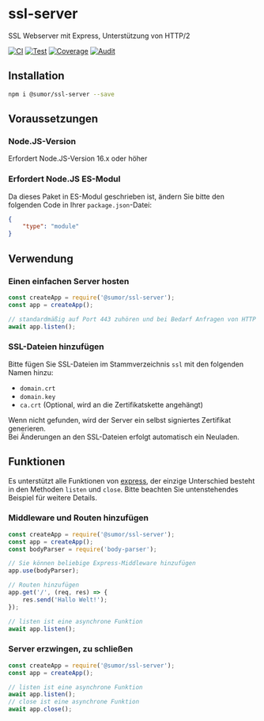 # ssl-server
SSL Webserver mit Express, Unterstützung von HTTP/2

[![CI](https://github.com/sumor-cloud/ssl-server/actions/workflows/ci.yml/badge.svg)](https://github.com/sumor-cloud/ssl-server/actions/workflows/ci.yml)
[![Test](https://github.com/sumor-cloud/ssl-server/actions/workflows/ut.yml/badge.svg)](https://github.com/sumor-cloud/ssl-server/actions/workflows/ut.yml)
[![Coverage](https://github.com/sumor-cloud/ssl-server/actions/workflows/coverage.yml/badge.svg)](https://github.com/sumor-cloud/ssl-server/actions/workflows/coverage.yml)
[![Audit](https://github.com/sumor-cloud/ssl-server/actions/workflows/audit.yml/badge.svg)](https://github.com/sumor-cloud/ssl-server/actions/workflows/audit.yml)

## Installation
```bash
npm i @sumor/ssl-server --save
```

## Voraussetzungen

### Node.JS-Version
Erfordert Node.JS-Version 16.x oder höher

### Erfordert Node.JS ES-Modul
Da dieses Paket in ES-Modul geschrieben ist,
ändern Sie bitte den folgenden Code in Ihrer ```package.json```-Datei:
```json
{
    "type": "module"
}
```

## Verwendung

### Einen einfachen Server hosten

```javascript
const createApp = require('@sumor/ssl-server');
const app = createApp();

// standardmäßig auf Port 443 zuhören und bei Bedarf Anfragen von HTTP auf HTTPS weiterleiten
await app.listen();
```

### SSL-Dateien hinzufügen
Bitte fügen Sie SSL-Dateien im Stammverzeichnis ```ssl``` mit den folgenden Namen hinzu:
- ```domain.crt```
- ```domain.key```
- ```ca.crt``` (Optional, wird an die Zertifikatskette angehängt)

Wenn nicht gefunden, wird der Server ein selbst signiertes Zertifikat generieren.  
Bei Änderungen an den SSL-Dateien erfolgt automatisch ein Neuladen.

## Funktionen

Es unterstützt alle Funktionen von [express](https://www.npmjs.com/package/express), der einzige Unterschied besteht in den Methoden ```listen``` und ```close```. Bitte beachten Sie untenstehendes Beispiel für weitere Details.

### Middleware und Routen hinzufügen

```javascript
const createApp = require('@sumor/ssl-server');
const app = createApp();
const bodyParser = require('body-parser');

// Sie können beliebige Express-Middleware hinzufügen
app.use(bodyParser);

// Routen hinzufügen
app.get('/', (req, res) => {
    res.send('Hallo Welt!');
});

// listen ist eine asynchrone Funktion
await app.listen();
```

### Server erzwingen, zu schließen

```javascript
const createApp = require('@sumor/ssl-server');
const app = createApp();

// listen ist eine asynchrone Funktion
await app.listen();
// close ist eine asynchrone Funktion
await app.close();
```